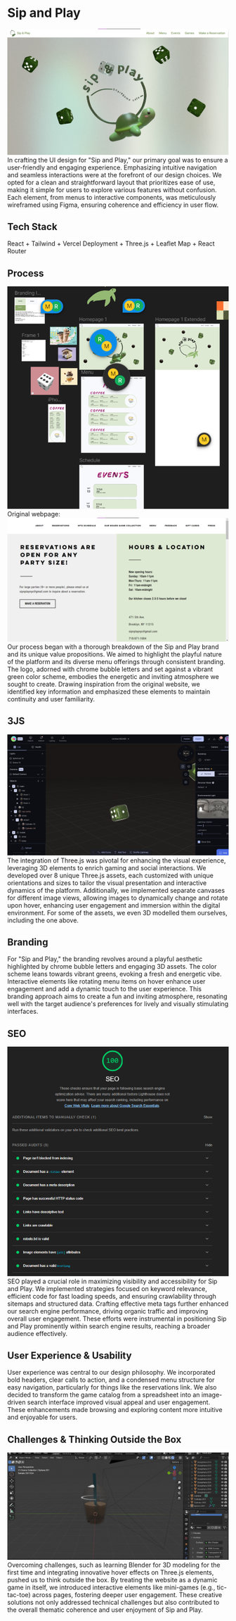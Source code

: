 # Sip and Play

![alt text](image.png)
In crafting the UI design for "Sip and Play," our primary goal was to ensure a user-friendly and engaging experience. Emphasizing intuitive navigation and seamless interactions were at the forefront of our design choices. We opted for a clean and straightforward layout that prioritizes ease of use, making it simple for users to explore various features without confusion. Each element, from menus to interactive components, was meticulously wireframed using Figma, ensuring coherence and efficiency in user flow.

## Tech Stack

React + Tailwind + Vercel Deployment + Three.js + Leaflet Map + React Router

## Process

![alt text](image-4.png)
Original webpage:
![alt text](image-5.png)
Our process began with a thorough breakdown of the Sip and Play brand and its unique value propositions. We aimed to highlight the playful nature of the platform and its diverse menu offerings through consistent branding. The logo, adorned with chrome bubble letters and set against a vibrant green color scheme, embodies the energetic and inviting atmosphere we sought to create. Drawing inspiration from the original website, we identified key information and emphasized these elements to maintain continuity and user familiarity.

## 3JS

![alt text](image-2.png)
The integration of Three.js was pivotal for enhancing the visual experience, leveraging 3D elements to enrich gaming and social interactions. We developed over 8 unique Three.js assets, each customized with unique orientations and sizes to tailor the visual presentation and interactive dynamics of the platform. Additionally, we implemented separate canvases for different image views, allowing images to dynamically change and rotate upon hover, enhancing user engagement and immersion within the digital environment. For some of the assets, we even 3D modelled them ourselves, including the one above.

## Branding

For "Sip and Play," the branding revolves around a playful aesthetic highlighted by chrome bubble letters and engaging 3D assets. The color scheme leans towards vibrant greens, evoking a fresh and energetic vibe. Interactive elements like rotating menu items on hover enhance user engagement and add a dynamic touch to the user experience. This branding approach aims to create a fun and inviting atmosphere, resonating well with the target audience's preferences for lively and visually stimulating interfaces.

## SEO

![alt text](image-1.png)
SEO played a crucial role in maximizing visibility and accessibility for Sip and Play. We implemented strategies focused on keyword relevance, efficient code for fast loading speeds, and ensuring crawlability through sitemaps and structured data. Crafting effective meta tags further enhanced our search engine performance, driving organic traffic and improving overall user engagement. These efforts were instrumental in positioning Sip and Play prominently within search engine results, reaching a broader audience effectively.

## User Experience & Usability

User experience was central to our design philosophy. We incorporated bold headers, clear calls to action, and a condensed menu structure for easy navigation, particularly for things like the reservations link. We also decided to transform the game catalog from a spreadsheet into an image-driven search interface improved visual appeal and user engagement. These enhancements made browsing and exploring content more intuitive and enjoyable for users.

## Challenges & Thinking Outside the Box

![alt text](image-3.png)
Overcoming challenges, such as learning Blender for 3D modeling for the first time and integrating innovative hover effects on Three.js elements, pushed us to think outside the box. By treating the website as a dynamic game in itself, we introduced interactive elements like mini-games (e.g., tic-tac-toe) across pages, fostering deeper user engagement. These creative solutions not only addressed technical challenges but also contributed to the overall thematic coherence and user enjoyment of Sip and Play.
